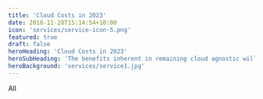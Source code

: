 ```yaml
---
title: 'Cloud Costs in 2023'
date: 2018-11-28T15:14:54+10:00
icon: 'services/service-icon-5.png'
featured: true
draft: false
heroHeading: 'Cloud Costs in 2023'
heroSubHeading: 'The benefits inherent in remaining cloud agnostic will become clear over the next decade'
heroBackground: 'services/service1.jpg'
---
```


All 
